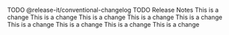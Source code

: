 TODO @release-it/conventional-changelog
TODO Release Notes
This is a change
This is a change
This is a change
This is a change
This is a change
This is a change
This is a change
This is a change
This is a change